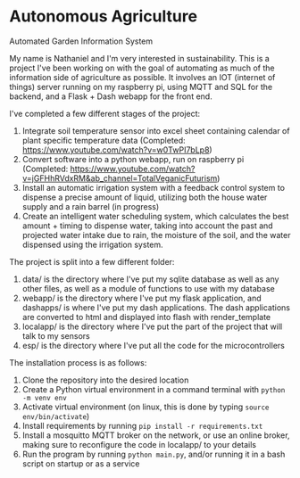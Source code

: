 # Autonomous Agriculture
 Automated Garden Information System

 My name is Nathaniel and I'm very interested in sustainability. This is a project I've been working on with the goal of automating as much of the information side of agriculture as possible. It involves an IOT (internet of things) server running on my raspberry pi, using MQTT and SQL for the backend, and a Flask + Dash webapp for the front end.

 I've completed a few different stages of the project:

 1. Integrate soil temperature sensor into excel sheet containing calendar of plant specific temperature data (Completed: https://www.youtube.com/watch?v=w0TwPI7bLp8)
 2. Convert software into a python webapp, run on raspberry pi (Completed: https://www.youtube.com/watch?v=jGFHhRVdxRM&ab_channel=TotalVeganicFuturism)
 3. Install an automatic irrigation system with a feedback control system to dispense a precise amount of liquid, utilizing both the house water supply and a rain barrel (in progress)
 4. Create an intelligent water scheduling system, which calculates the best amount + timing to dispense water, taking into account the past and projected water intake due to rain, the moisture of the soil, and the water dispensed using the irrigation system.

 The project is split into a few different folder:
 1. data/ is the directory where I've put my sqlite database as well as any other files, as well as a module of functions to use with my database
 2. webapp/ is the directory where I've put my flask application, and dashapps/ is where I've put my dash applications. The dash applications are converted to html and displayed into flash with render_template
 3. localapp/ is the directory where I've put the part of the project that will talk to my sensors
 4. esp/ is the directory where I've put all the code for the microcontrollers

The installation process is as follows:
1. Clone the repository into the desired location
2. Create a Python virtual environment in a command terminal with `python -m venv env`
3. Activate virtual environment (on linux, this is done by typing `source env/bin/activate`)
4. Install requirements by running `pip install -r requirements.txt`
5. Install a mosquitto MQTT broker on the network, or use an online broker, making sure to reconfigure the code in localapp/ to your details
6. Run the program by running `python main.py`, and/or running it in a bash script on startup or as a service